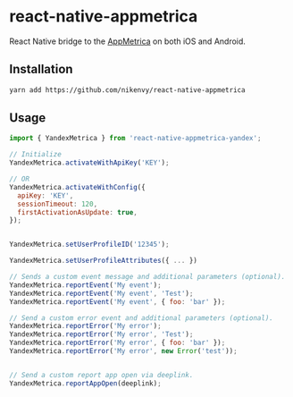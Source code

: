 # react-native-appmetrica

React Native bridge to the [AppMetrica](https://appmetrica.yandex.com/) on both iOS and Android.

## Installation

```sh
yarn add https://github.com/nikenvy/react-native-appmetrica
```

## Usage

```js
import { YandexMetrica } from 'react-native-appmetrica-yandex';

// Initialize
YandexMetrica.activateWithApiKey('KEY');

// OR
YandexMetrica.activateWithConfig({
  apiKey: 'KEY',
  sessionTimeout: 120,
  firstActivationAsUpdate: true,
});


YandexMetrica.setUserProfileID('12345');

YandexMetrica.setUserProfileAttributes({ ... })

// Sends a custom event message and additional parameters (optional).
YandexMetrica.reportEvent('My event');
YandexMetrica.reportEvent('My event', 'Test');
YandexMetrica.reportEvent('My event', { foo: 'bar' });

// Send a custom error event and additional parameters (optional).
YandexMetrica.reportError('My error');
YandexMetrica.reportError('My error', 'Test');
YandexMetrica.reportError('My error', { foo: 'bar' });
YandexMetrica.reportError('My error', new Error('test'));


// Send a custom report app open via deeplink.
YandexMetrica.reportAppOpen(deeplink);
```
